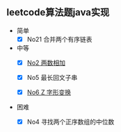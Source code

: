 ## leetcode算法题java实现

- 简单
   - [X] No21 合并两个有序链表
    
- 中等
   - [X] [No2 两数相加](#https://github.com/JoanneGeng/Algorithm/tree/master/java/src/main/java/leetcode/No2)
   - [X] No5 最长回文子串 
   - [X] [No6 Z 字形变换](https://github.com/JoanneGeng/Algorithm/tree/master/java/src/main/java/leetcode/No6)  
  
   
- 困难
    - [X] No4 寻找两个正序数组的中位数  
 
 

